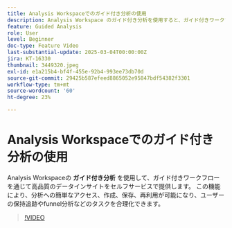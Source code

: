 ```yaml
---
title: Analysis Workspaceでのガイド付き分析の使用
description: Analysis Workspace のガイド付き分析を使用すると、ガイド付きワークフローを通じて高品質のデータインサイトをセルフサービスで提供できます。
feature: Guided Analysis
role: User
level: Beginner
doc-type: Feature Video
last-substantial-update: 2025-03-04T00:00:00Z
jira: KT-16330
thumbnail: 3449320.jpeg
exl-id: e1a215b4-bf4f-455e-92b4-993ee73db70d
source-git-commit: 29425b587efeed8865052e95847bdf54382f3301
workflow-type: tm+mt
source-wordcount: '60'
ht-degree: 23%

---
```


# Analysis Workspaceでのガイド付き分析の使用

Analysis Workspaceの **ガイド付き分析** を使用して、ガイド付きワークフローを通じて高品質のデータインサイトをセルフサービスで提供します。 この機能により、分析への簡単なアクセス、作成、保存、再利用が可能になり、ユーザーの保持追跡やfunnel分析などのタスクを合理化できます。

>[!VIDEO](https://video.tv.adobe.com/v/3449320/?learn=on)
